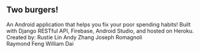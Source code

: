 ## Two burgers!
An Android application that helps you fix your poor spending habits! Built with Django RESTful API, Firebase, Android Studio, and hosted on Heroku.<br />
Created by:
Rustie Lin
Andy Zhang
Joseph Romagnoli	
Raymond Feng
William Dai
